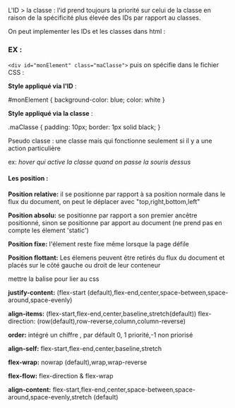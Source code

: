 L'ID > la classe : l'id prend toujours la priorité sur celui de la classe en raison de la spécificité plus élevée des IDs par rapport au classes.

On peut implementer les IDs et les classes dans html :
### EX : 
`<div id="monElement" class="maClasse">`
puis on spécifie dans le fichier CSS :

**Style appliqué via l'ID** :

#monElement {
    background-color: blue;
    color: white
}

**Style appliqué via la classe** :

.maClasse {
    padding: 10px;
    border: 1px solid black;
}

Pseudo classe : une classe mais qui fonctionne seulement si il y a une action particulière 

ex: *hover qui active la classe quand on passe la souris dessus*

#### Les position :

**Position relative:** il se positionne par rapport à sa position normale dans le flux du document, on peut le déplacer avec "top,right,bottom,left"

**Position absolu:** se positionne par rapport a son premier ancêtre positionné, sinon se positionne par apport au document (ne prend pas en compte les élement 'static')

**Position fixe:** l'élement reste fixe même lorsque la page défile

**Position flottant:** Les élemens peuvent être retirés du flux du document et placés sur le côté gauche ou droit de leur conteneur

mettre la balise <link href=""> pour lier au css 


**justify-content:** (flex-start (default),flex-end,center,space-between,space-around,space-evenly)

**align-items:** (flex-start,flex-end,center,baseline,stretch(default))
flex-direction: (row(default),row-reverse,column,column-reverse)

**order:** intégré un chiffre , par défault 0, 1 priorité,-1 non priorisé

**align-self:** flex-start,flex-end,center,baseline,stretch

**flex-wrap:** nowrap (default),wrap,wrap-reverse

**flex-flow:** flex-direction & flex-wrap

**align-content:** flex-start,flex-end,center,space-between,space-around,space-evenly,stretch (default)

